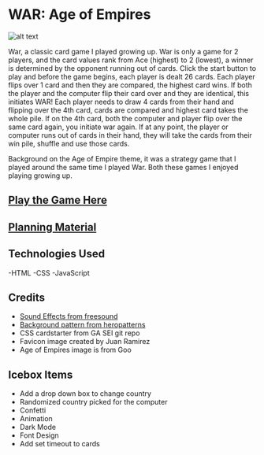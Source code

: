 # WAR: Age of Empires
![alt text](https://i.imgur.com/yUJCxBH.jpeg "War Card Game")

War, a classic card game I played growing up.  War  is only a game for 2 players, and the card values rank from Ace (highest) to 2 (lowest), a winner is determined by the opponent running out of cards.  Click the start button to play and before the game begins, each player is dealt 26 cards.  Each player flips over 1 card and then they are compared, the highest card wins. If both the player and the computer flip their card over and they are identical, this initiates WAR!  Each player needs to draw 4 cards from their hand and flipping over the 4th card, cards are compared and highest card takes the whole pile.  If on the 4th card, both the computer and player flip over the same card again, you initiate war again.  If at any point, the player or computer runs out of cards in their hand, they will take the cards from their win pile, shuffle and use those cards.

Background on the Age of Empire theme, it was a strategy game that I played around the same time I played War.  Both these games I enjoyed playing growing up.


##  [Play the Game Here](https://warthecardgame-btf.netlify.app)

## [Planning Material](https://docs.google.com/document/d/1a47oebq-Orz1j7DWTSFy0RwLvQxCOgTKB443srCqFo4/edit)

## Technologies Used

-HTML
-CSS
-JavaScript

## Credits

- [Sound Effects from freesound](https://freesound.org)
- [Background pattern from heropatterns](https://heropatterns.com)
- CSS cardstarter from GA SEI git repo
- Favicon image created by Juan Ramirez
- Age of Empires image is from Goo

## Icebox Items

- Add a drop down box to change country
- Randomized country picked for the computer
- Confetti
- Animation
- Dark Mode
- Font Design
- Add set timeout to cards
